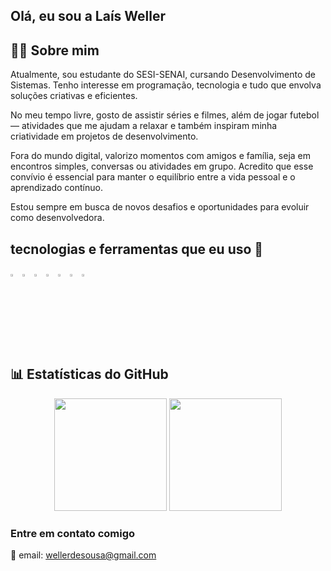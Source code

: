 ## Olá, eu sou a Laís Weller



## 🙋‍♀️ Sobre mim
Atualmente, sou estudante do SESI-SENAI, cursando Desenvolvimento de Sistemas. Tenho interesse em programação, tecnologia e tudo que envolva soluções criativas e eficientes.

No meu tempo livre, gosto de assistir séries e filmes, além de jogar futebol — atividades que me ajudam a relaxar e também inspiram minha criatividade em projetos de desenvolvimento.

Fora do mundo digital, valorizo momentos com amigos e família, seja em encontros simples, conversas ou atividades em grupo. Acredito que esse convívio é essencial para manter o equilíbrio entre a vida pessoal e o aprendizado contínuo.

Estou sempre em busca de novos desafios e oportunidades para evoluir como desenvolvedora.


## tecnologias e ferramentas que eu uso 🔨

<p>
  <img width="3%" src="https://cdn.jsdelivr.net/gh/devicons/devicon/icons/html5/html5-original.svg" />
  <img width="3%" src="https://cdn.jsdelivr.net/gh/devicons/devicon/icons/css3/css3-original.svg" />
  <img width="3%" src="https://cdn.jsdelivr.net/gh/devicons/devicon/icons/python/python-original.svg" />
  <img width="3%" src="https://cdn.jsdelivr.net/gh/devicons/devicon/icons/javascript/javascript-original.svg" />
  <img width="3%" src="https://cdn.jsdelivr.net/gh/devicons/devicon/icons/vscode/vscode-original.svg" />
  <img width="3%" src="https://cdn.jsdelivr.net/gh/devicons/devicon/icons/sqlite/sqlite-original.svg" />
  <img width="3%" src="https://cdn.jsdelivr.net/gh/devicons/devicon/icons/flask/flask-original.svg" />
</p>

## 📊 Estatísticas do GitHub

<div align="center">
  <img height="180em" src="https://github-readme-stats.vercel.app/api?username=Wellerl&show_icons=true&theme=radical&include_all_commits=true&count_private=true"/>
  <img height="180em" src="https://github-readme-stats.vercel.app/api/top-langs/?username=Wellerl&layout=compact"/>
</div>

### Entre em contato comigo 

📧 email: wellerdesousa@gmail.com
